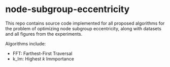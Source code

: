 # node-subgroup-eccentricity

This repo contains source code implemented for all proposed algorithms for the problem of optimizing node subgroup eccentricity, along with datasets and all figures from the experiments.


Algorithms include:
- FFT: Farthest-First Traversal
- k_Im: Highest $k$ Immportance

